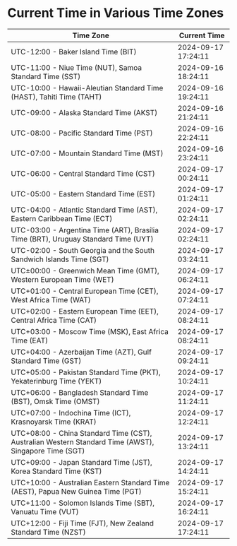 # Current Time in Various Time Zones

| Time Zone | Current Time |
|-----------|--------------|
| UTC-12:00 - Baker Island Time (BIT) | 2024-09-17 17:24:11 |
| UTC-11:00 - Niue Time (NUT), Samoa Standard Time (SST) | 2024-09-16 18:24:11 |
| UTC-10:00 - Hawaii-Aleutian Standard Time (HAST), Tahiti Time (TAHT) | 2024-09-16 19:24:11 |
| UTC-09:00 - Alaska Standard Time (AKST) | 2024-09-16 21:24:11 |
| UTC-08:00 - Pacific Standard Time (PST) | 2024-09-16 22:24:11 |
| UTC-07:00 - Mountain Standard Time (MST) | 2024-09-16 23:24:11 |
| UTC-06:00 - Central Standard Time (CST) | 2024-09-17 00:24:11 |
| UTC-05:00 - Eastern Standard Time (EST) | 2024-09-17 01:24:11 |
| UTC-04:00 - Atlantic Standard Time (AST), Eastern Caribbean Time (ECT) | 2024-09-17 02:24:11 |
| UTC-03:00 - Argentina Time (ART), Brasília Time (BRT), Uruguay Standard Time (UYT) | 2024-09-17 02:24:11 |
| UTC-02:00 - South Georgia and the South Sandwich Islands Time (SGT) | 2024-09-17 03:24:11 |
| UTC±00:00 - Greenwich Mean Time (GMT), Western European Time (WET) | 2024-09-17 06:24:11 |
| UTC+01:00 - Central European Time (CET), West Africa Time (WAT) | 2024-09-17 07:24:11 |
| UTC+02:00 - Eastern European Time (EET), Central Africa Time (CAT) | 2024-09-17 08:24:11 |
| UTC+03:00 - Moscow Time (MSK), East Africa Time (EAT) | 2024-09-17 08:24:11 |
| UTC+04:00 - Azerbaijan Time (AZT), Gulf Standard Time (GST) | 2024-09-17 09:24:11 |
| UTC+05:00 - Pakistan Standard Time (PKT), Yekaterinburg Time (YEKT) | 2024-09-17 10:24:11 |
| UTC+06:00 - Bangladesh Standard Time (BST), Omsk Time (OMST) | 2024-09-17 11:24:11 |
| UTC+07:00 - Indochina Time (ICT), Krasnoyarsk Time (KRAT) | 2024-09-17 12:24:11 |
| UTC+08:00 - China Standard Time (CST), Australian Western Standard Time (AWST), Singapore Time (SGT) | 2024-09-17 13:24:11 |
| UTC+09:00 - Japan Standard Time (JST), Korea Standard Time (KST) | 2024-09-17 14:24:11 |
| UTC+10:00 - Australian Eastern Standard Time (AEST), Papua New Guinea Time (PGT) | 2024-09-17 15:24:11 |
| UTC+11:00 - Solomon Islands Time (SBT), Vanuatu Time (VUT) | 2024-09-17 16:24:11 |
| UTC+12:00 - Fiji Time (FJT), New Zealand Standard Time (NZST) | 2024-09-17 17:24:11 |
